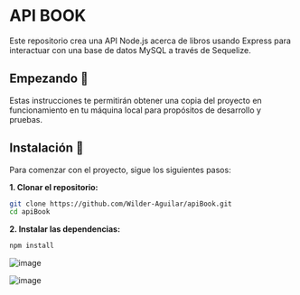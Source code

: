 # API BOOK

Este repositorio crea una API Node.js acerca de libros usando Express para interactuar con una base de datos MySQL a través de Sequelize.

## Empezando 🚀

Estas instrucciones te permitirán obtener una copia del proyecto en funcionamiento en tu máquina local para propósitos de desarrollo y pruebas.

## Instalación 🔧

Para comenzar con el proyecto, sigue los siguientes pasos:

**1. Clonar el repositorio:**

```bash
git clone https://github.com/Wilder-Aguilar/apiBook.git
cd apiBook
```

**2. Instalar las dependencias:**

```bash
npm install
```







![image](https://github.com/user-attachments/assets/6480c959-fe7f-4f50-8f32-90deba9ddc2e)

![image](https://github.com/user-attachments/assets/9145d08c-bb09-42a3-93c3-594b82706bb9)


